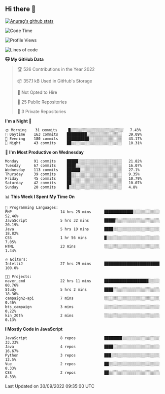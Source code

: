 ## Hi there 👋

[![Anurag's github stats](https://github-readme-stats.vercel.app/api?username=Songwonseok)](https://github.com/anuraghazra/github-readme-stats)



<!--START_SECTION:waka-->
![Code Time](http://img.shields.io/badge/Code%20Time-1%2C787%20hrs%2034%20mins-blue)

![Profile Views](http://img.shields.io/badge/Profile%20Views-0-blue)

![Lines of code](https://img.shields.io/badge/From%20Hello%20World%20I%27ve%20Written-3%20Million%20lines%20of%20code-blue)

**🐱 My GitHub Data** 

> 🏆 526 Contributions in the Year 2022
 > 
> 📦 357.1 kB Used in GitHub's Storage 
 > 
> 🚫 Not Opted to Hire
 > 
> 📜 25 Public Repositories 
 > 
> 🔑 3 Private Repositories  
 > 
**I'm a Night 🦉** 

```text
🌞 Morning    31 commits     █░░░░░░░░░░░░░░░░░░░░░░░░   7.43% 
🌆 Daytime    163 commits    █████████░░░░░░░░░░░░░░░░   39.09% 
🌃 Evening    180 commits    ██████████░░░░░░░░░░░░░░░   43.17% 
🌙 Night      43 commits     ██░░░░░░░░░░░░░░░░░░░░░░░   10.31%

```
📅 **I'm Most Productive on Wednesday** 

```text
Monday       91 commits     █████░░░░░░░░░░░░░░░░░░░░   21.82% 
Tuesday      67 commits     ████░░░░░░░░░░░░░░░░░░░░░   16.07% 
Wednesday    113 commits    ██████░░░░░░░░░░░░░░░░░░░   27.1% 
Thursday     39 commits     ██░░░░░░░░░░░░░░░░░░░░░░░   9.35% 
Friday       45 commits     ██░░░░░░░░░░░░░░░░░░░░░░░   10.79% 
Saturday     42 commits     ██░░░░░░░░░░░░░░░░░░░░░░░   10.07% 
Sunday       20 commits     █░░░░░░░░░░░░░░░░░░░░░░░░   4.8%

```


📊 **This Week I Spent My Time On** 

```text
💬 Programming Languages: 
PHP                      14 hrs 25 mins      █████████████░░░░░░░░░░░░   52.46% 
JavaScript               5 hrs 32 mins       █████░░░░░░░░░░░░░░░░░░░░   20.19% 
Java                     5 hrs 10 mins       ████░░░░░░░░░░░░░░░░░░░░░   18.82% 
CSS                      1 hr 56 mins        █░░░░░░░░░░░░░░░░░░░░░░░░   7.05% 
HTML                     23 mins             ░░░░░░░░░░░░░░░░░░░░░░░░░   1.44%

🔥 Editors: 
IntelliJ                 27 hrs 29 mins      █████████████████████████   100.0%

🐱‍💻 Projects: 
naver_cmd                22 hrs 11 mins      ████████████████████░░░░░   80.76% 
Study                    5 hrs 2 mins        ████░░░░░░░░░░░░░░░░░░░░░   18.36% 
campaign2-api            7 mins              ░░░░░░░░░░░░░░░░░░░░░░░░░   0.46% 
bts_campaign             3 mins              ░░░░░░░░░░░░░░░░░░░░░░░░░   0.22% 
kin_20th                 2 mins              ░░░░░░░░░░░░░░░░░░░░░░░░░   0.13%

```

**I Mostly Code in JavaScript** 

```text
JavaScript               8 repos             ████████░░░░░░░░░░░░░░░░░   33.33% 
Java                     4 repos             ████░░░░░░░░░░░░░░░░░░░░░   16.67% 
Python                   3 repos             ███░░░░░░░░░░░░░░░░░░░░░░   12.5% 
Vue                      2 repos             ██░░░░░░░░░░░░░░░░░░░░░░░   8.33% 
CSS                      2 repos             ██░░░░░░░░░░░░░░░░░░░░░░░   8.33%

```



 Last Updated on 30/09/2022 09:35:00 UTC
<!--END_SECTION:waka-->
